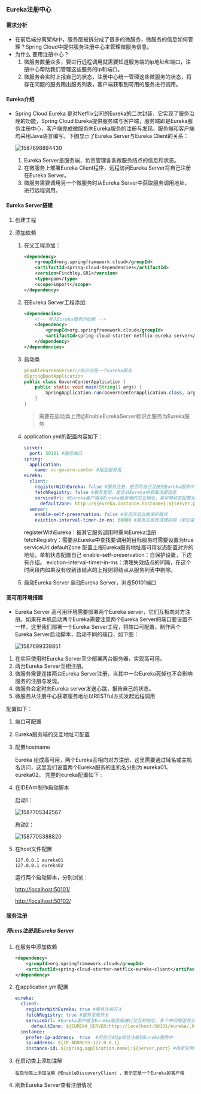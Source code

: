 ### Eureka注册中心

#### 需求分析

* 在前后端分离架构中，服务层被拆分成了很多的微服务，微服务的信息如何管理？Spring Cloud中提供服务注册中心来管理微服务信息。
* 为什么 要用注册中心？
  1. 微服务数量众多，要进行远程调用就需要知道服务端的ip地址和端口，注册中心帮助我们管理这些服务的ip和端口。
  2. 微服务会实时上报自己的状态，注册中心统一管理这些微服务的状态，将存在问题的服务踢出服务列表，客户端获取到可用的服务进行调用。

#### Eureka介绍

* Spring Cloud Eureka 是对Netflix公司的Eureka的二次封装，它实现了服务治理的功能，Spring Cloud Eureka提供服务端与客户端，服务端即是Eureka服务注册中心，客户端完成微服务向Eureka服务的注册与发现。服务端和客户端均采用Java语言编写。下图显示了Eureka Server与Eureka Client的关系：

  ![1587698894430](C:\Users\Maktub\Documents\Notes\0-picture\Eureka\Eureka.png)

  1. Eureka Server是服务端，负责管理各各微服务结点的信息和状态。
  2. 在微服务上部署Eureka Client程序，远程访问Eureka Server将自己注册在Eureka Server。
  3. 微服务需要调用另一个微服务时从Eureka Server中获取服务调用地址，进行远程调用。

#### Eureka Server搭建

1. 创建工程

2. 添加依赖

   1. 在父工程添加： 

      ```xml
      <dependency>
          <groupId>org.springframework.cloud</groupId>
          <artifactId>spring-cloud-dependencies</artifactId>
          <version>Finchley.SR1</version>
          <type>pom</type>
          <scope>import</scope>
      </dependency>
      ```

   2. 在Eureka Server工程添加: 

      ```xml
      <dependencies>
          <!-- 导入Eureka服务的依赖 -->
          <dependency>
              <groupId>org.springframework.cloud</groupId>
              <artifactId>spring-cloud-starter-netflix-eureka-server</artifactId>
          </dependency>
      </dependencies>
      ```

   3. 启动类

      ```java
      @EnableEurekaServer//标识这是一个Eureka服务
      @SpringBootApplication
      public class GovernCenterApplication {
          public static void main(String[] args) {
              SpringApplication.run(GovernCenterApplication.class, args);
          }
      }
      ```

      > 需要在启动类上用@EnableEurekaServer标识此服务为Eureka服务 

   4. application.yml的配置内容如下： 

      ```yaml
      server:
        port: 50101 #服务端口
      spring:
        application:
          name: xc‐govern‐center #指定服务名
      eureka:
        client:
          registerWithEureka: false #服务注册，是否将自己注册到Eureka服务中
          fetchRegistry: false #服务发现，是否从Eureka中获取注册信息
          serviceUrl: #Eureka客户端与Eureka服务端的交互地址，高可用状态配置对方的地址，单机状态配置自己（如果不配置则默认本机8761端口）
            defaultZone: http://${eureka.instance.hostname}:${server.port}/eureka/
        server:
          enable‐self‐preservation: false #是否开启自我保护模式
          eviction‐interval‐timer‐in‐ms: 60000 #服务注册表清理间隔（单位毫秒，默认是60*1000)
      ```

      registerWithEureka：被其它服务调用时需向Eureka注册
      fetchRegistry：需要从Eureka中查找要调用的目标服务时需要设置为true
      serviceUrl.defaultZone 配置上报Eureka服务地址高可用状态配置对方的地址，单机状态配置自己
      enable-self-preservation：自保护设置，下边有介绍。
      eviction-interval-timer-in-ms：清理失效结点的间隔，在这个时间段内如果没有收到该结点的上报则将结点从服务列表中剔除。

   5. 启动Eureka Server 启动Eureka Server，浏览50101端口 

#### 高可用环境搭建

* Eureka Server 高可用环境需要部署两个Eureka server，它们互相向对方注册。如果在本机启动两个Eureka需要注意两个Eureka Server的端口要设置不一样，这里我们部署一个Eureka Server工程，将端口可配置，制作两个Eureka Server启动脚本，启动不同的端口，如下图：

  ![1587699339851](C:\Users\Maktub\Documents\Notes\0-picture\Eureka\Eureka_1.png)

1. 在实际使用时Eureka Server至少部署两台服务器，实现高可用。
2. 两台Eureka Server互相注册。
3. 微服务需要连接两台Eureka Server注册，当其中一台Eureka死掉也不会影响服务的注册与发现。
4. 微服务会定时向Eureka server发送心跳，报告自己的状态。
5. 微服务从注册中心获取服务地址以RESTful方式发起远程调用

配置如下：

1. 端口可配置

2. Eureka服务端的交互地址可配置 

3. 配置hostname 

   Eureka 组成高可用，两个Eureka互相向对方注册，这里需要通过域名或主机名访问，这里我们设置两个Eureka服务的主机名分别为 eureka01、eureka02。 完整的eureka配置如下 :

4. 在IDEA中制作启动脚本 

   启动1：

   ![1587705342567](C:\Users\Maktub\Documents\Notes\0-picture\Eureka\2.png)

   启动2：

   ![1587705388820](C:\Users\Maktub\Documents\Notes\0-picture\Eureka\3.png)

5. 在host文件配置

   ```
   127.0.0.1 eureka01
   127.0.0.1 eureka02
   ```

   运行两个启动脚本，分别浏览： 

   <http://localhost:50101/>

    <http://localhost:50102/> 

#### 服务注册

#####  将cms注册到Eureka Server

1. 在服务中添加依赖 

   ```xml
   <dependency>
       <groupId>org.springframework.cloud</groupId>
       <artifactId>spring-cloud-starter-netflix-eureka-client</artifactId>
   </dependency>
   ```

2. 在application.yml配置 

   ```yaml
   eureka:
     client:
       registerWithEureka: true #服务注册开关
       fetchRegistry: true #服务发现开关
       serviceUrl: #Eureka客户端与Eureka服务端进行交互的地址，多个中间用逗号分隔
         defaultZone: ${EUREKA_SERVER:http://localhost:50101/eureka/,http://localhost:50102/eureka/}
     instance:
       prefer-ip-address:  true  #将自己的ip地址注册到Eureka服务中
       ip-address: ${IP_ADDRESS:127.0.0.1}
       instance-id: ${spring.application.name}:${server.port} #指定实例id
   ```

3. 在启动类上添加注解 

   ```
   在启动类上添加注解 @EnableDiscoveryClient ，表示它是一个Eureka的客户端
   ```

4. 刷新Eureka Server查看注册情况 

 

 

 

 

 

 

 

 

 

 

 

 

 

 

 

 

 

 

 

 